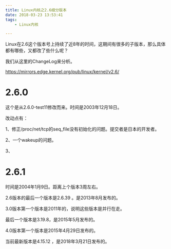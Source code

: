 ```yaml
---
title: Linux内核之2.6细分版本
date: 2018-03-23 13:53:41
tags:
	- Linux内核

---
```




Linux在2.6这个版本号上持续了近8年的时间，这期间有很多的子版本，那么具体都有哪些，又都改了些什么呢？

我们从这里的ChangeLog来分析。

https://mirrors.edge.kernel.org/pub/linux/kernel/v2.6/

# 2.6.0

这个是从2.6.0-test11修改而来。时间是2003年12月18日。

改动点有：

1、修正/proc/net/tcp的seq_file没有初始化的问题。提交者是日本的开发者。

2、一个wakeup的问题。

3、

# 2.6.1

时间是2004年1月9日。距离上个版本3周左右。



2.6版本的最后一个版本是2.6.39 。是2013年8月发布的。



3.0版本第一个版本是2011年的，说明这些版本是并行在走。

最后一个版本是3.19.8，是2015年5月发布的。



4.0版本第一个版本是2015年4月29日发布的。

当前最新版本是4.15.12 ，是2018年3月21日发布的。



